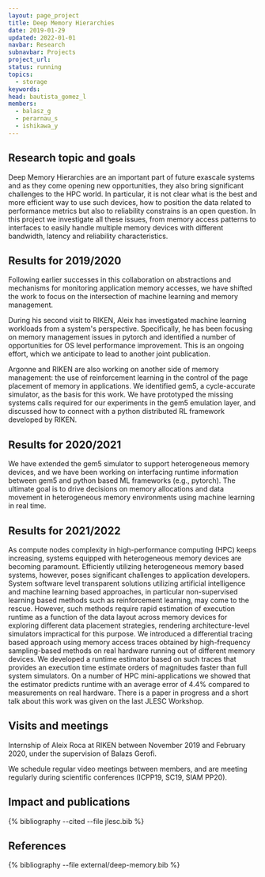 ```yaml
---
layout: page_project
title: Deep Memory Hierarchies
date: 2019-01-29
updated: 2022-01-01
navbar: Research
subnavbar: Projects
project_url:
status: running
topics:
  - storage
keywords:
head: bautista_gomez_l
members:
  - balasz_g
  - perarnau_s
  - ishikawa_y
---
```


## Research topic and goals

Deep Memory Hierarchies are an important part of future exascale systems and as
they come opening new opportunities, they also bring significant challenges to
the HPC world. In particular, it is not clear what is the best and more
efficient way to use such devices, how to position the data related to
performance metrics but also to reliability constrains is an open question. In
this project we investigate all these issues, from memory access patterns to
interfaces to easily handle multiple memory devices with different bandwidth,
latency and reliability characteristics.

## Results for 2019/2020

Following earlier successes in this collaboration on abstractions and
mechanisms for monitoring application memory accesses, we have shifted the work
to focus on the intersection of machine learning and memory management.

During his second visit to RIKEN, Aleix has investigated machine learning
workloads from a system's perspective. Specifically, he has been focusing on
memory management issues in pytorch and identified a number of opportunities
for OS level performance improvement. This is an ongoing effort, which we
anticipate to lead to another joint publication.

Argonne and RIKEN are also working on another side of memory management: the
use of reinforcement learning in the control of the page placement of memory in
applications. We identified gem5, a cycle-accurate simulator, as the basis for
this work. We have prototyped the missing systems calls required for our
experiments in the gem5 emulation layer, and discussed how to connect with a
python distributed RL framework developed by RIKEN.

## Results for 2020/2021

We have extended the gem5 simulator to support heterogeneous memory devices, and
we have been working on interfacing runtime information between gem5 and python
based ML frameworks (e.g., pytorch). The ultimate goal is to drive decisions on
memory allocations and data movement in heterogeneous memory environments using
machine learning in real time.

## Results for 2021/2022

As compute nodes complexity in high-performance computing (HPC) keeps
increasing, systems equipped with heterogeneous memory devices are becoming
paramount. Efficiently utilizing heterogeneous memory based systems, however,
poses significant challenges to application developers. System software level
transparent solutions utilizing artificial intelligence and machine learning
based approaches, in particular non-supervised learning based methods such as
reinforcement learning, may come to the rescue. However, such methods require
rapid estimation of execution runtime as a function of the data layout across
memory devices for exploring different data placement strategies, rendering
architecture-level simulators impractical for this purpose. We introduced a
differential tracing based approach using memory access traces obtained by
high-frequency sampling-based methods on real hardware running out of different
memory devices. We developed a runtime estimator based on such traces that
provides an execution time estimate orders of magnitudes faster than full
system simulators. On a number of HPC mini-applications we showed that the
estimator predicts runtime with an average error of 4.4% compared to
measurements on real hardware.  There is a paper in progress and a short talk
about this work was given on the last JLESC Workshop.

## Visits and meetings

Internship of Aleix Roca at RIKEN between November 2019 and February 2020,
under the supervision of Balazs Gerofi.

We schedule regular video meetings between members, and are meeting regularly
during scientific conferences (ICPP19, SC19, SIAM PP20).

## Impact and publications

{% bibliography --cited --file jlesc.bib %}


## References

{% bibliography --file external/deep-memory.bib %}
